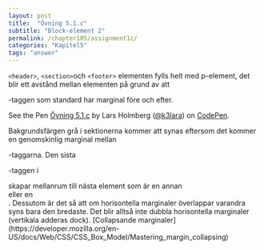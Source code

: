 ```yaml
---
layout: post
title:  "Övning 5.1.c"
subtitle: "Block-element 2"
permalink: /chapter105/assignment1c/
categories: "Kapitel5"
tags: "answer"
---
```

`<header>`, `<section>`och `<footer>` elementen fylls helt med p-element, det blir ett avstånd mellan elementen på grund av att <p>-taggen som standard har marginal före och efter.
<p data-height="265" data-theme-id="light" data-slug-hash="dvQMBb" data-default-tab="html,result" data-user="k3lara" data-embed-version="2" data-pen-title="Övning 5.1.c" class="codepen">See the Pen <a href="http://codepen.io/k3lara/pen/dvQMBb/">Övning 5.1.c</a> by Lars Holmberg (<a href="http://codepen.io/k3lara">@k3lara</a>) on <a href="http://codepen.io">CodePen</a>.</p>
<script async src="https://production-assets.codepen.io/assets/embed/ei.js"></script>
Bakgrundsfärgen grå i sektionerna kommer att synas eftersom det kommer en genomskinlig marginal mellan <p>-taggarna. Den sista <p>-taggen i <section> skapar mellanrum till nästa element som är en annan <section> eller en <footer>. Dessutom är det så att om horisontella marginaler överlappar varandra syns bara den bredaste. Det blir alltså inte dubbla horisontella marginaler (vertikala adderas dock).
[Collapsande marginaler](https://developer.mozilla.org/en-US/docs/Web/CSS/CSS_Box_Model/Mastering_margin_collapsing)
